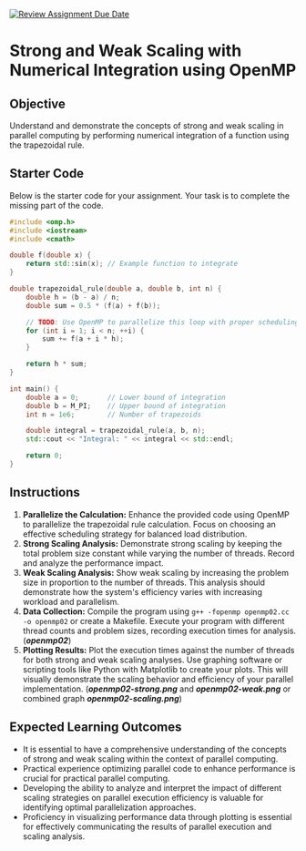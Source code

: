 [![Review Assignment Due Date](https://classroom.github.com/assets/deadline-readme-button-24ddc0f5d75046c5622901739e7c5dd533143b0c8e959d652212380cedb1ea36.svg)](https://classroom.github.com/a/lu7rpHfk)
# Strong and Weak Scaling with Numerical Integration using OpenMP

## Objective
Understand and demonstrate the concepts of strong and weak scaling in parallel computing by performing numerical integration of a function using the trapezoidal rule.

## Starter Code
Below is the starter code for your assignment. Your task is to complete the missing part of the code.

```c++
#include <omp.h>
#include <iostream>
#include <cmath>

double f(double x) {
    return std::sin(x); // Example function to integrate
}

double trapezoidal_rule(double a, double b, int n) {
    double h = (b - a) / n;
    double sum = 0.5 * (f(a) + f(b));

    // TODO: Use OpenMP to parallelize this loop with proper scheduling
    for (int i = 1; i < n; ++i) {
        sum += f(a + i * h);
    }

    return h * sum;
}

int main() {
    double a = 0;       // Lower bound of integration
    double b = M_PI;    // Upper bound of integration
    int n = 1e6;        // Number of trapezoids

    double integral = trapezoidal_rule(a, b, n);
    std::cout << "Integral: " << integral << std::endl;

    return 0;
}
```

## Instructions

1. **Parallelize the Calculation:** Enhance the provided code using OpenMP to parallelize the trapezoidal rule calculation. Focus on choosing an effective scheduling strategy for balanced load distribution.
2. **Strong Scaling Analysis:** Demonstrate strong scaling by keeping the total problem size constant while varying the number of threads. Record and analyze the performance impact.
3. **Weak Scaling Analysis:** Show weak scaling by increasing the problem size in proportion to the number of threads. This analysis should demonstrate how the system's efficiency varies with increasing workload and parallelism.
4. **Data Collection:** Compile the program using `g++ -fopenmp openmp02.cc -o openmp02` or create a Makefile. Execute your program with different thread counts and problem sizes, recording execution times for analysis. (**_openmp02_**)
5. **Plotting Results:** Plot the execution times against the number of threads for both strong and weak scaling analyses. Use graphing software or scripting tools like Python with Matplotlib to create your plots. This will visually demonstrate the scaling behavior and efficiency of your parallel implementation. (**_openmp02-strong.png_** and **_openmp02-weak.png_** or combined graph **_openmp02-scaling.png_**)

## Expected Learning Outcomes

- It is essential to have a comprehensive understanding of the concepts of strong and weak scaling within the context of parallel computing.
- Practical experience optimizing parallel code to enhance performance is crucial for practical parallel computing.
- Developing the ability to analyze and interpret the impact of different scaling strategies on parallel execution efficiency is valuable for identifying optimal parallelization approaches.
- Proficiency in visualizing performance data through plotting is essential for effectively communicating the results of parallel execution and scaling analysis.
